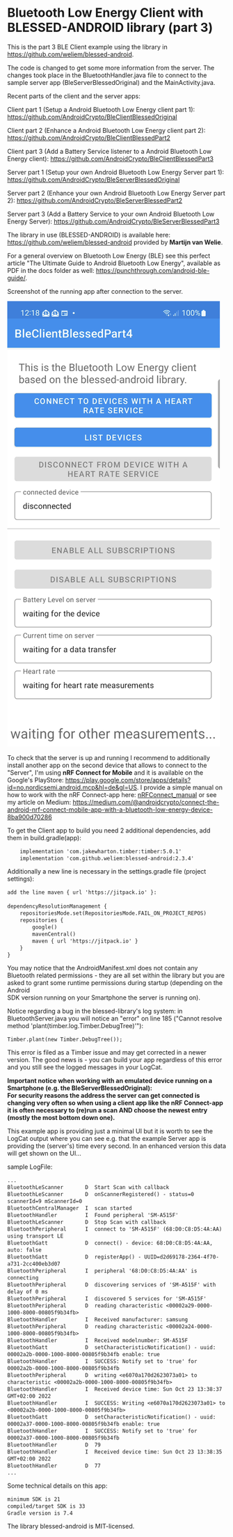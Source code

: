 # Bluetooth Low Energy Client with BLESSED-ANDROID library (part 3)

This is the part 3 BLE Client example using the library in https://github.com/weliem/blessed-android.

The code is changed to get some more information from the server. The changes took place in the 
BluetoothHandler.java file to connect to the sample server app (BleServerBlessedOriginal) and the 
MainActivity.java.

Recent parts of the client and the server apps:

Client part 1 (Setup a Android Bluetooth Low Energy client part 1): https://github.com/AndroidCrypto/BleClientBlessedOriginal

Client part 2 (Enhance a Android Bluetooth Low Energy client part 2): https://github.com/AndroidCrypto/BleClientBlessedPart2

Client part 3 (Add a Battery Service listener to  a Android Bluetooth Low Energy client): https://github.com/AndroidCrypto/BleClientBlessedPart3

Server part 1 (Setup your own Android Bluetooth Low Energy Server part 1): https://github.com/AndroidCrypto/BleServerBlessedOriginal

Server part 2 (Enhance your own Android Bluetooth Low Energy Server part 2): https://github.com/AndroidCrypto/BleServerBlessedPart2

Server part 3 (Add a Battery Service to your own Android Bluetooth Low Energy Server): https://github.com/AndroidCrypto/BleServerBlessedPart3

The library in use (BLESSED-ANDROID) is available here: https://github.com/weliem/blessed-android 
provided by **Martijn van Welie**.

For a general overview on Bluetooth Low Energy (BLE) see this perfect article "The Ultimate Guide to Android Bluetooth Low Energy", 
available as PDF in the docs folder as well: https://punchthrough.com/android-ble-guide/.

Screenshot of the running app after connection to the server.

![client_view_after_connect](docs/client00.png?raw=true)

To check that the server is up and running I recommend to additionally install another app on the second device that 
allows to connect to the "Server", I'm using **nRF Connect for Mobile** and it is available on the 
Google's PlayStore:  https://play.google.com/store/apps/details?id=no.nordicsemi.android.mcp&hl=de&gl=US. I 
provide a simple manual on how to work with the nRF Connect-app here: 
[nRFConnect_manual](nrfconnect_manual.md) or see my article on Medium: 
https://medium.com/@androidcrypto/connect-the-android-nrf-connect-mobile-app-with-a-bluetooth-low-energy-device-8ba900d70286

To get the Client app to build you need 2 additional dependencies, add them in build.gradle(app):
```plaintext
    implementation 'com.jakewharton.timber:timber:5.0.1'
    implementation 'com.github.weliem:blessed-android:2.3.4'
```

Additionally a new line is necessary in the settings.gradle file (project settings):
```plaintext
add the line maven { url 'https://jitpack.io' }:

dependencyResolutionManagement {
    repositoriesMode.set(RepositoriesMode.FAIL_ON_PROJECT_REPOS)
    repositories {
        google()
        mavenCentral()
        maven { url 'https://jitpack.io' }
    }
}
```

You may notice that the AndroidManifest.xml does not contain any Bluetooth related permissions - they are all 
set within the library but you are asked to grant some runtime permissions during startup (depending on the Android  
SDK version running on your Smartphone the server is running on).

Notice regarding a bug in the blessed-library's log system: in BluetoothServer.java you will notice an 
"error" on line 185 ("Cannot resolve method 'plant(timber.log.Timber.DebugTree)'"):
```plaintext
Timber.plant(new Timber.DebugTree());
```
This error is filed as a Timber issue and may get corrected in a newer version. The good news is - you 
can build your app regardless of this error and you still see the logged messages in your LogCat.

**Important notice when working with an emulated device running on a Smartphone (e.g. the BleServerBlessedOriginal):  
For security reasons the address the server can get connected is changing very often so when using a client app 
like the nRF Connect-app it is often necessary to (re)run a scan AND choose the newest entry (mostly the most 
bottom down one).**

This example app is providing just a minimal UI but it is worth to see the LogCat output where you can see 
e.g. that the example Server app is providing the (server's) time every second. In an enhanced version this 
data will get shown on the UI...

sample LogFile:
```plaintext
...
BluetoothLeScanner       D  Start Scan with callback
BluetoothLeScanner       D  onScannerRegistered() - status=0 scannerId=9 mScannerId=0
BluetoothCentralManager  I  scan started
BluetoothHandler         I  Found peripheral 'SM-A515F'
BluetoothLeScanner       D  Stop Scan with callback
BluetoothPeripheral      I  connect to 'SM-A515F' (68:D0:C8:D5:4A:AA) using transport LE
BluetoothGatt            D  connect() - device: 68:D0:C8:D5:4A:AA, auto: false
BluetoothGatt            D  registerApp() - UUID=d2d69178-2364-4f70-a731-2cc400eb3d07
BluetoothPeripheral      I  peripheral '68:D0:C8:D5:4A:AA' is connecting
BluetoothPeripheral      D  discovering services of 'SM-A515F' with delay of 0 ms
BluetoothPeripheral      I  discovered 5 services for 'SM-A515F'
BluetoothPeripheral      D  reading characteristic <00002a29-0000-1000-8000-00805f9b34fb>
BluetoothHandler         I  Received manufacturer: samsung
BluetoothPeripheral      D  reading characteristic <00002a24-0000-1000-8000-00805f9b34fb>
BluetoothHandler         I  Received modelnumber: SM-A515F
BluetoothGatt            D  setCharacteristicNotification() - uuid: 00002a2b-0000-1000-8000-00805f9b34fb enable: true
BluetoothHandler         I  SUCCESS: Notify set to 'true' for 00002a2b-0000-1000-8000-00805f9b34fb
BluetoothPeripheral      D  writing <e6070a170d2623073a01> to characteristic <00002a2b-0000-1000-8000-00805f9b34fb>
BluetoothHandler         I  Received device time: Sun Oct 23 13:38:37 GMT+02:00 2022
BluetoothHandler         I  SUCCESS: Writing <e6070a170d2623073a01> to <00002a2b-0000-1000-8000-00805f9b34fb>
BluetoothGatt            D  setCharacteristicNotification() - uuid: 00002a37-0000-1000-8000-00805f9b34fb enable: true
BluetoothHandler         I  SUCCESS: Notify set to 'true' for 00002a37-0000-1000-8000-00805f9b34fb
BluetoothHandler         D  79
BluetoothHandler         I  Received device time: Sun Oct 23 13:38:35 GMT+02:00 2022
BluetoothHandler         D  77
...
```

Some technical details on this app:
```plaintext
minimum SDK is 21
compiled/target SDK is 33
Gradle version is 7.4
```

The library blessed-android is MIT-licensed.
